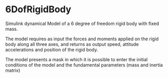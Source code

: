 # 6DofRigidBody
Simulink dynamical Model of a 6 degree of freedom rigid body with fixed mass.

The model requires as input the forces and moments applied on the rigid body along all three axes, and returns as output speed, attitude accelerations and position of the rigid body.

The model presents a mask in which it is possible to enter the initial conditions of the model and the fundamental parameters (mass and inertia matrix)
